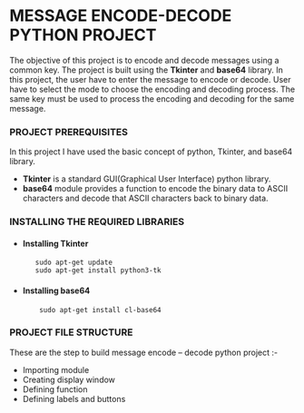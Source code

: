 # MESSAGE ENCODE-DECODE PYTHON PROJECT

The objective of this project is to encode and decode messages using a common key. The project is built using the **Tkinter** and **base64** library.
In this project, the user have to enter the message to encode or decode. User have to select the mode to choose the encoding and decoding process. The same key must be used to process the encoding and decoding for the same message.

### PROJECT PREREQUISITES

In this project I have used the basic concept of python, Tkinter, and base64 library.

* **Tkinter** is a standard GUI(Graphical User Interface) python library.
* **base64** module provides a function to encode the binary data to ASCII characters and decode that ASCII characters back to binary data.

### INSTALLING THE REQUIRED LIBRARIES

* #### Installing Tkinter
    ```
       sudo apt-get update
       sudo apt-get install python3-tk
    ```
* #### Installing base64
    ```
        sudo apt-get install cl-base64
    ```
### PROJECT FILE STRUCTURE

   These are the step to build message encode – decode python project :-
   * Importing module
   * Creating display window
   * Defining function
   * Defining labels and buttons
